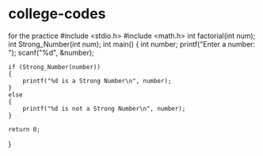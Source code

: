 # college-codes
for the practice
#include <stdio.h>
#include <math.h>
int factorial(int num);
int Strong_Number(int num);
int main() {
    int number;
    printf("Enter a number: ");
    scanf("%d", &number);

    if (Strong_Number(number)) 
    {
        printf("%d is a Strong Number\n", number);
    } 
    else 
    {
        printf("%d is not a Strong Number\n", number);
    }

    return 0;
}
